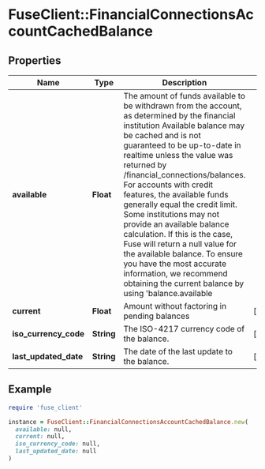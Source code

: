 # FuseClient::FinancialConnectionsAccountCachedBalance

## Properties

| Name | Type | Description | Notes |
| ---- | ---- | ----------- | ----- |
| **available** | **Float** | The amount of funds available to be withdrawn from the account, as determined by the financial institution Available balance may be cached and is not guaranteed to be up-to-date in realtime unless the value was returned by /financial_connections/balances. For accounts with credit features, the available funds generally equal the credit limit. Some institutions may not provide an available balance calculation. If this is the case, Fuse will return a null value for the available balance. To ensure you have the most accurate information, we recommend obtaining the current balance by using &#39;balance.available || balance.current&#39;. | [optional] |
| **current** | **Float** | Amount without factoring in pending balances | [optional] |
| **iso_currency_code** | **String** | The ISO-4217 currency code of the balance. | [optional] |
| **last_updated_date** | **String** | The date of the last update to the balance. | [optional] |

## Example

```ruby
require 'fuse_client'

instance = FuseClient::FinancialConnectionsAccountCachedBalance.new(
  available: null,
  current: null,
  iso_currency_code: null,
  last_updated_date: null
)
```

